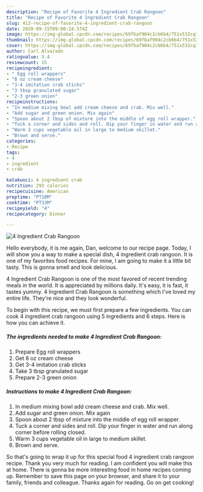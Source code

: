 ```yaml
---
description: "Recipe of Favorite 4 Ingredient Crab Rangoon"
title: "Recipe of Favorite 4 Ingredient Crab Rangoon"
slug: 413-recipe-of-favorite-4-ingredient-crab-rangoon
date: 2020-09-15T09:00:24.574Z
image: https://img-global.cpcdn.com/recipes/69fbaf904c2cb6b4/751x532cq70/4-ingredient-crab-rangoon-recipe-main-photo.jpg
thumbnail: https://img-global.cpcdn.com/recipes/69fbaf904c2cb6b4/751x532cq70/4-ingredient-crab-rangoon-recipe-main-photo.jpg
cover: https://img-global.cpcdn.com/recipes/69fbaf904c2cb6b4/751x532cq70/4-ingredient-crab-rangoon-recipe-main-photo.jpg
author: Carl Alvarado
ratingvalue: 3.4
reviewcount: 15
recipeingredient:
- " Egg roll wrappers"
- "8 oz cream cheese"
- "3-4 imitation crab sticks"
- "3 tbsp granulated sugar"
- "2-3 green onion"
recipeinstructions:
- "In medium mixing bowl add cream cheese and crab. Mix well."
- "Add sugar and green onion. Mix again"
- "Spoon about 2 tbsp of mixture into the middle of egg roll wrapper."
- "Tuck a corner and sides and roll. Dip your finger in water and run along corner before rolling closed."
- "Warm 3 cups vegetable oil in large to medium skillet."
- "Brown and serve."
categories:
- Recipe
tags:
- 4
- ingredient
- crab

katakunci: 4 ingredient crab 
nutrition: 293 calories
recipecuisine: American
preptime: "PT10M"
cooktime: "PT33M"
recipeyield: "4"
recipecategory: Dinner

---
```



![4 Ingredient Crab Rangoon](https://img-global.cpcdn.com/recipes/69fbaf904c2cb6b4/751x532cq70/4-ingredient-crab-rangoon-recipe-main-photo.jpg)

Hello everybody, it is me again, Dan, welcome to our recipe page. Today, I will show you a way to make a special dish, 4 ingredient crab rangoon. It is one of my favorites food recipes. For mine, I am going to make it a little bit tasty. This is gonna smell and look delicious.

4 Ingredient Crab Rangoon is one of the most favored of recent trending meals in the world. It is appreciated by millions daily. It's easy, it is fast, it tastes yummy. 4 Ingredient Crab Rangoon is something which I've loved my entire life. They're nice and they look wonderful.




To begin with this recipe, we must first prepare a few ingredients. You can cook 4 ingredient crab rangoon using 5 ingredients and 6 steps. Here is how you can achieve it.

<!--inarticleads1-->

##### The ingredients needed to make 4 Ingredient Crab Rangoon:

1. Prepare  Egg roll wrappers
1. Get 8 oz cream cheese
1. Get 3-4 imitation crab sticks
1. Take 3 tbsp granulated sugar
1. Prepare 2-3 green onion




<!--inarticleads2-->

##### Instructions to make 4 Ingredient Crab Rangoon:

1. In medium mixing bowl add cream cheese and crab. Mix well.
1. Add sugar and green onion. Mix again
1. Spoon about 2 tbsp of mixture into the middle of egg roll wrapper.
1. Tuck a corner and sides and roll. Dip your finger in water and run along corner before rolling closed.
1. Warm 3 cups vegetable oil in large to medium skillet.
1. Brown and serve.




So that's going to wrap it up for this special food 4 ingredient crab rangoon recipe. Thank you very much for reading. I am confident you will make this at home. There is gonna be more interesting food in home recipes coming up. Remember to save this page on your browser, and share it to your family, friends and colleague. Thanks again for reading. Go on get cooking!
